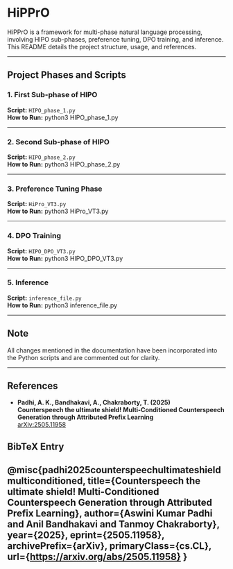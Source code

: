 # HiPPrO

HiPPrO is a framework for multi-phase natural language processing, involving HIPO sub-phases, preference tuning, DPO training, and inference. This README details the project structure, usage, and references.

---

## Project Phases and Scripts

### 1. First Sub-phase of HIPO
**Script:** `HIPO_phase_1.py`  
**How to Run:**  python3 HIPO_phase_1.py


---

### 2. Second Sub-phase of HIPO
**Script:** `HIPO_phase_2.py`  
**How to Run:**  python3 HIPO_phase_2.py  


---

### 3. Preference Tuning Phase
**Script:** `HiPro_VT3.py`  
**How to Run:**  python3 HiPro_VT3.py


---

### 4. DPO Training
**Script:** `HIPO_DPO_VT3.py`  
**How to Run:**  python3 HIPO_DPO_VT3.py


---

### 5. Inference
**Script:** `inference_file.py`  
**How to Run:**  python3 inference_file.py



---

## Note

All changes mentioned in the documentation have been incorporated into the Python scripts and are commented out for clarity.

---

## References

- **Padhi, A. K., Bandhakavi, A., Chakraborty, T. (2025)**  
  **Counterspeech the ultimate shield! Multi-Conditioned Counterspeech Generation through Attributed Prefix Learning**  
  [arXiv:2505.11958](https://arxiv.org/abs/2505.11958)


## BibTeX Entry

  @misc{padhi2025counterspeechultimateshieldmulticonditioned,
  title={Counterspeech the ultimate shield! Multi-Conditioned Counterspeech Generation through Attributed Prefix Learning},
  author={Aswini Kumar Padhi and Anil Bandhakavi and Tanmoy Chakraborty},
  year={2025},
  eprint={2505.11958},
  archivePrefix={arXiv},
  primaryClass={cs.CL},
  url={https://arxiv.org/abs/2505.11958}
  }
---




